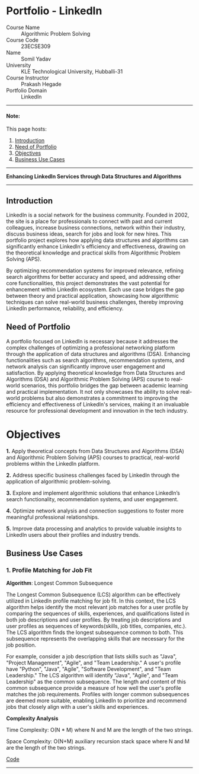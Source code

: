 # Portfolio - LinkedIn

<dl>
<dt>Course Name</dt>
<dd>Algorithmic Problem Solving</dd>
<dt>Course Code</dt>
<dd>23ECSE309</dd>
<dt>Name</dt>
<dd>Somil Yadav</dd>
<dt>University</dt>
<dd>KLE Technological University, Hubballi-31</dd>
<dt>Course Instructor</dt>
<dd>Prakash Hegade</dd>  
<dt>Portfolio Domain</dt>
<dd>LinkedIn</dd>

</dl>

* * *


#### Note:
This page hosts:

1. [Introduction](#introduction)
2. [Need of Portfolio](#need-of-portfolio)
2. [Objectives](#objectives)
4. [Business Use Cases](#business-use-cases)

* * *
**Enhancing LinkedIn Services through Data Structures and Algorithms**
* * *

## Introduction

  LinkedIn is a social network for the business community. Founded in 2002, the site is a place for professionals to connect with past and current colleagues, increase business connections, network within their industry, discuss business ideas, search for jobs and look for new hires. This portfolio project explores how applying data structures and algorithms can significantly enhance LinkedIn's efficiency and effectiveness, drawing on the theoretical knowledge and practical skills from Algorithmic Problem Solving (APS).

By optimizing recommendation systems for improved relevance, refining search algorithms for better accuracy and speed, and addressing other core functionalities, this project demonstrates the vast potential for enhancement within LinkedIn ecosystem. Each use case bridges the gap between theory and practical application, showcasing how algorithmic techniques can solve real-world business challenges, thereby improving LinkedIn performance, reliability, and efficiency.

## Need of Portfolio

A portfolio focused on LinkedIn is necessary because it addresses the complex challenges of optimizing a professional networking platform through the application of data structures and algorithms (DSA). Enhancing functionalities such as search algorithms, recommendation systems, and network analysis can significantly improve user engagement and satisfaction. By applying theoretical knowledge from Data Structures and Algorithms (DSA) and Algorithmic Problem Solving (APS) course to real-world scenarios, this portfolio bridges the gap between academic learning and practical implementation. It not only showcases the ability to solve real-world problems but also demonstrates a commitment to improving the efficiency and effectiveness of LinkedIn's services, making it an invaluable resource for professional development and innovation in the tech industry.

# Objectives

**1.** Apply theoretical concepts from Data Structures and Algorithms (DSA) and Algorithmic Problem Solving (APS) courses to practical, real-world problems within the LinkedIn platform.

**2.** Address specific business challenges faced by LinkedIn through the application of algorithmic problem-solving.

**3.** Explore and implement algorithmic solutions that enhance LinkedIn’s search functionality, recommendation systems, and user engagement.

**4.** Optimize network analysis and connection suggestions to foster more meaningful professional relationships.

**5.** Improve data processing and analytics to provide valuable insights to LinkedIn users about their profiles and industry trends.

## Business Use Cases

### 1. **Profile Matching for Job Fit**

**Algorithm**: Longest Common Subsequence

The Longest Common Subsequence (LCS) algorithm can be effectively utilized in LinkedIn profile matching for job fit. In this context, the LCS algorithm helps identify the most relevant job matches for a user profile by comparing the sequences of skills, experiences, and qualifications listed in both job descriptions and user profiles. By treating job descriptions and user profiles as sequences of keywords(skills, job titles, companies, etc.). The LCS algorithm finds the longest subsequence common to both. This subsequence represents the overlapping skills that are necessary for the job position.

For example, consider a job description that lists skills such as "Java", "Project Management", "Agile", and "Team Leadership." A user's profile have "Python", "Java", "Agile", "Software Development", and "Team Leadership." The LCS algorithm will identify "Java", "Agile", and "Team Leadership" as the common subsequence. The length and content of this common subsequence provide a measure of how well the user's profile matches the job requirements. Profiles with longer common subsequences are deemed more suitable, enabling LinkedIn to prioritize and recommend jobs that closely align with a user's skills and experiences.

**Complexity Analysis**

Time Complexity: O(N * M) where N and M are the length of the two strings.

Space Complexity: O(N+M) auxiliary recursion stack space where N and M are the length of the two strings.

[Code](https://github.com/somilyadav7/aps-portfolio.github.io/blob/main/Codes/Longest-Common-Subsequence.cpp)
* * *
